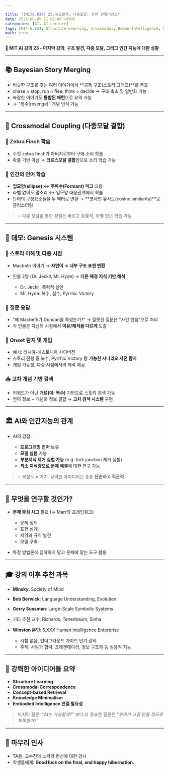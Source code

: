 ```yaml
---

title: "[MIT6.034] 23.구조발견, 다중모달, 휴먼 인텔리전스"
date: 2025-06-05 11:02:00 +0900
categories: [AI, AI-Lecture]
tags: [MIT-6.034, Structure-Learning, Crossmodal, Human-Intelligence, Genesis-System]
math: true
---
```


**🧠 MIT AI 강의 23 - 마지막 강의: 구조 발견, 다중 모달, 그리고 인간 지능에 대한 성찰**

---

## 📚 Bayesian Story Merging

* 비슷한 구조를 갖는 여러 이야기에서 **공통 구조(스토리 그래프)**를 추출
* chase ≈ stop, run ≈ flee, think ≈ decide → 구조 축소 및 일반화 가능
* 복잡한 이야기도 **통합된 패턴**으로 요약 가능
* → "복수(revenge)" 개념 인식 가능

---

## 🔀 Crossmodal Coupling (다중모달 결합)

### 🎵 Zebra Finch 학습

* 수컷 zebra finch가 아버지로부터 구애 소리 학습
* 확률 기반 아님 → **크로스모달 결합**만으로 소리 학습 가능

### 👄 인간의 언어 학습

* **입모양(ellipse)** ↔ **주파수(Formant) 피크** 대응
* 라벨 없이도 말소리 ↔ 입모양 대응관계에서 학습
* 단어의 구성요소들을 두 벡터로 변환 → **코사인 유사도(cosine similarity)**로 클러스터링

> 💡 다중 모달을 통한 정렬은 빠르고 효율적, 라벨 없는 학습 가능

---

## 🧪 데모: Genesis 시스템

### 📘 스토리 이해 및 다중 시점

* Macbeth 이야기 → **자연어 → 내부 구조 표현 변환**
* 인물 2명 (Dr. Jeckll, Mr. Hyde) → **다른 배경 지식 기반 해석**

  * Dr. Jeckll: 폭력적 살인
  * Mr. Hyde: 복수, 실수, Pyrrhic Victory

### 💬 질문 응답

* "왜 Macbeth가 Duncan을 죽였는가?" → 잘못된 질문은 "사건 없음"으로 처리
* 각 인물은 자신의 시점에서 **이유/해석을 다르게** 도출

### 🔎 Onset 탐지 및 개입

* 예시: 러시아-에스토니아 사이버전
* 스토리 진행 중 복수, Pyrrhic Victory 등 **가능한 시나리오 사전 탐지**
* 개입 가능성, 다중 시점에서의 해석 제공

### 📥 고차 개념 기반 검색

* 키워드가 아닌 **개념(예: 복수)** 기반으로 스토리 검색 가능
* 언어 정보 + 개념화 정보 결합 → **고차 검색 시스템** 구현

---

## 🏛️ AI와 인간지능의 관계

* AI의 강점:

  * **프로그래밍 언어** 보유
  * **모델 실험** 가능
  * **부분지식 제거 실험 가능** (e.g. fork junction 제거 실험)
  * **최소 지식량으로 문제 해결**에 대한 연구 가능

> 💡 복잡도 ≠ 가치. 강력한 아이디어는 종종 **단순하고 직관적**

---

## 🧭 무엇을 연구할 것인가?

* **문제 중심 사고** 필요 (→ Marr의 프레임워크)

  * 문제 정의
  * 표현 설계
  * 제약과 규칙 발견
  * 모델 구축

* 특정 방법론에 집착하지 말고 문제에 맞는 도구 활용

---

## 🎓 강의 이후 추천 과목

* **Minsky**: Society of Mind
* **Bob Berwick**: Language Understanding, Evolution
* **Gerry Sussman**: Large-Scale Symbolic Systems
* 기타 추천 교수: Richards, Tenenbaum, Sinha
* **Winston 본인**: 6.XXX Human Intelligence Enterprise

  * 시험 없음, 언더그라운드 가이드 인기 강의
  * 주제: 사람과 협력, 프레젠테이션, 정보 구조화 등 실용적 지능

---

## 🧠 강력한 아이디어들 요약

* **Structure Learning**
* **Crossmodal Correspondence**
* **Concept-based Retrieval**
* **Knowledge Minimalism**
* **Embodied Intelligence 연결 필요성**

> 마지막 질문: *“AI는 가능할까?”* 보다 더 중요한 질문은 *“우리가 그걸 만들 정도로 똑똑한가?”*

---

## 🎉 마무리 인사

* TA들, 교수진의 노력과 헌신에 대한 감사
* 학생들에게: **Good luck on the final, and happy hibernation.**
